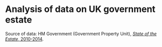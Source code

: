 Analysis of data on UK government estate
============

Source of data: HM Government (Government Property Unit), [*State of the Estate*, 2010-2014](https://www.gov.uk/government/collections/state-of-the-estate).

